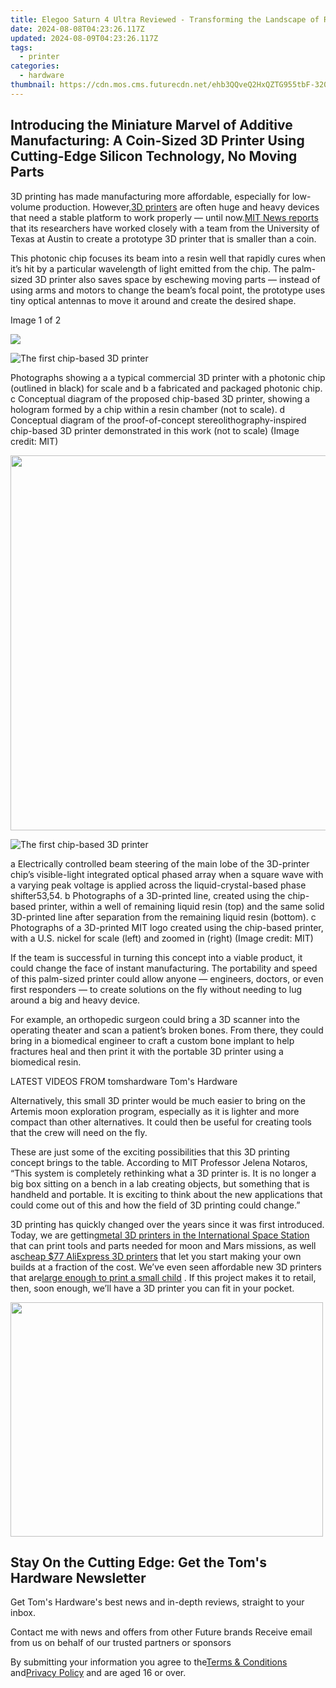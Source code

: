 ```yaml
---
title: Elegoo Saturn 4 Ultra Reviewed - Transforming the Landscape of Resin-Based 3D Printing Innovations
date: 2024-08-08T04:23:26.117Z
updated: 2024-08-09T04:23:26.117Z
tags:
  - printer
categories:
  - hardware
thumbnail: https://cdn.mos.cms.futurecdn.net/ehb3QQveQ2HxQZTG955tbF-320-80.jpg
---
```


## Introducing the Miniature Marvel of Additive Manufacturing: A Coin-Sized 3D Printer Using Cutting-Edge Silicon Technology, No Moving Parts

3D printing has made manufacturing more affordable, especially for low-volume production. However,[3D printers](https://www.tomshardware.com/best-picks/best-3d-printers) are often huge and heavy devices that need a stable platform to work properly — until now.[MIT News reports](https://news.mit.edu/2024/researchers-demonstrate-first-chip-based-3d-printer-0606) that its researchers have worked closely with a team from the University of Texas at Austin to create a prototype 3D printer that is smaller than a coin.

 This photonic chip focuses its beam into a resin well that rapidly cures when it’s hit by a particular wavelength of light emitted from the chip. The palm-sized 3D printer also saves space by eschewing moving parts — instead of using arms and motors to change the beam’s focal point, the prototype uses tiny optical antennas to move it around and create the desired shape.

 Image 1 of 2

<!-- affiliate ads begin -->
<a href="https://secure.2checkout.com/order/checkout.php?PRODS=33729450&QTY=1&AFFILIATE=108875&CART=1"><img src="https://secure.avangate.com/images/merchant/7f687767ccf20fcea1c9dc4a5adc2326/Digisigner_banner_728_x_90_color_version.png" border="0"></a>
<!-- affiliate ads end -->
![The first chip-based 3D printer](https://vanilla.futurecdn.net/cyclingnews/media/img/missing-image.svg)

 Photographs showing a a typical commercial 3D printer with a photonic chip (outlined in black) for scale and b a fabricated and packaged photonic chip. c Conceptual diagram of the proposed chip-based 3D printer, showing a hologram formed by a chip within a resin chamber (not to scale). d Conceptual diagram of the proof-of-concept stereolithography-inspired chip-based 3D printer demonstrated in this work (not to scale)  (Image credit: MIT)

<!-- affiliate ads begin -->
<a href="https://appsumo.8odi.net/c/5597632/2082526/7443" target="_top" id="2082526"><img src="//a.impactradius-go.com/display-ad/7443-2082526" border="0" alt="" width="1200" height="600"/></a><img height="0" width="0" src="https://appsumo.8odi.net/i/5597632/2082526/7443" style="position:absolute;visibility:hidden;" border="0" />
<!-- affiliate ads end -->
![The first chip-based 3D printer](https://vanilla.futurecdn.net/cyclingnews/media/img/missing-image.svg)

 a Electrically controlled beam steering of the main lobe of the 3D-printer chip’s visible-light integrated optical phased array when a square wave with a varying peak voltage is applied across the liquid-crystal-based phase shifter53,54\. b Photographs of a 3D-printed line, created using the chip-based printer, within a well of remaining liquid resin (top) and the same solid 3D-printed line after separation from the remaining liquid resin (bottom). c Photographs of a 3D-printed MIT logo created using the chip-based printer, with a U.S. nickel for scale (left) and zoomed in (right)  (Image credit: MIT)

 If the team is successful in turning this concept into a viable product, it could change the face of instant manufacturing. The portability and speed of this palm-sized printer could allow anyone — engineers, doctors, or even first responders — to create solutions on the fly without needing to lug around a big and heavy device.

 For example, an orthopedic surgeon could bring a 3D scanner into the operating theater and scan a patient’s broken bones. From there, they could bring in a biomedical engineer to craft a custom bone implant to help fractures heal and then print it with the portable 3D printer using a biomedical resin.

 LATEST VIDEOS FROM tomshardware Tom's Hardware

 Alternatively, this small 3D printer would be much easier to bring on the Artemis moon exploration program, especially as it is lighter and more compact than other alternatives. It could then be useful for creating tools that the crew will need on the fly.

 These are just some of the exciting possibilities that this 3D printing concept brings to the table. According to MIT Professor Jelena Notaros, “This system is completely rethinking what a 3D printer is. It is no longer a big box sitting on a bench in a lab creating objects, but something that is handheld and portable. It is exciting to think about the new applications that could come out of this and how the field of 3D printing could change.”

 3D printing has quickly changed over the years since it was first introduced. Today, we are getting[metal 3D printers in the International Space Station](https://www.tomshardware.com/3d-printing/the-international-space-station-is-getting-the-first-metal-3d-printer-made-for-space-designed-by-airbus-and-the-esa) that can print tools and parts needed for moon and Mars missions, as well as[cheap $77 AliExpress 3D printers](https://www.tomshardware.com/3d-printing/dollar77-3d-printer-from-aliexpress-is-actually-usable-reviewer-says) that let you start making your own builds at a fraction of the cost. We’ve even seen affordable new 3D printers that are[large enough to print a small child](https://www.tomshardware.com/3d-printing/elegoo-making-3d-printer-large-enough-to-print-a-toddler) . If this project makes it to retail, then, soon enough, we’ll have a 3D printer you can fit in your pocket.

<!-- affiliate ads begin -->
<a href="https://electronicx.pxf.io/c/5597632/1872456/14483" target="_top" id="1872456"><img src="//a.impactradius-go.com/display-ad/14483-1872456" border="0" alt="" width="500" height="375"/></a><img height="0" width="0" src="https://imp.pxf.io/i/5597632/1872456/14483" style="position:absolute;visibility:hidden;" border="0" />
<!-- affiliate ads end -->
## Stay On the Cutting Edge: Get the Tom's Hardware Newsletter

 Get Tom's Hardware's best news and in-depth reviews, straight to your inbox.

 Contact me with news and offers from other Future brands  Receive email from us on behalf of our trusted partners or sponsors

 By submitting your information you agree to the[Terms & Conditions](https://futureplc.com/terms-conditions/) and[Privacy Policy](https://futureplc.com/privacy-policy/) and are aged 16 or over.


<ins class="adsbygoogle"
     style="display:block"
     data-ad-format="autorelaxed"
     data-ad-client="ca-pub-7571918770474297"
     data-ad-slot="1223367746"></ins>



<ins class="adsbygoogle"
     style="display:block"
     data-ad-client="ca-pub-7571918770474297"
     data-ad-slot="8358498916"
     data-ad-format="auto"
     data-full-width-responsive="true"></ins>
